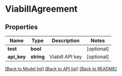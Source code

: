 # ViabillAgreement

## Properties
Name | Type | Description | Notes
------------ | ------------- | ------------- | -------------
**test** | **bool** |  | [optional] 
**api_key** | **string** | Viabill API key | [optional] 

[[Back to Model list]](../README.md#documentation-for-models) [[Back to API list]](../README.md#documentation-for-api-endpoints) [[Back to README]](../README.md)


